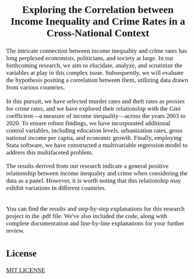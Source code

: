 <span style="font-family:Times New Roman; font-size:14pt;">
<h2 align="center"><b>Exploring the Correlation between Income Inequality and Crime Rates in a Cross-National Context</b></h2>
</span>

<span style="font-family: Times New Roman; font-size: 13pt;">

The intricate connection between income inequality and crime rates has long perplexed economists, politicians, and society at large. In our forthcoming research, we aim to elucidate, analyze, and scrutinize the variables at play in this complex issue. Subsequently, we will evaluate the hypothesis positing a correlation between them, utilizing data drawn from various countries.

In this pursuit, we have selected murder rates and theft rates as proxies for crime rates, and we have explored their relationship with the Gini coefficient—a measure of income inequality—across the years 2003 to 2020. To ensure robust findings, we have incorporated additional control variables, including education levels, urbanization rates, gross national income per capita, and economic growth. Finally, employing Stata software, we have constructed a multivariable regression model to address this multifaceted problem.

The results derived from our research indicate a general positive relationship between income inequality and crime when considering the data as a panel. However, it is worth noting that this relationship may exhibit variations in different countries. 


<br>
You can find the results and step-by-step explanations for this research project in the .pdf file. We've also included the code, along with complete documentation and line-by-line explanations for your further review.

## License
[MIT LICENSE](LICENSE)
